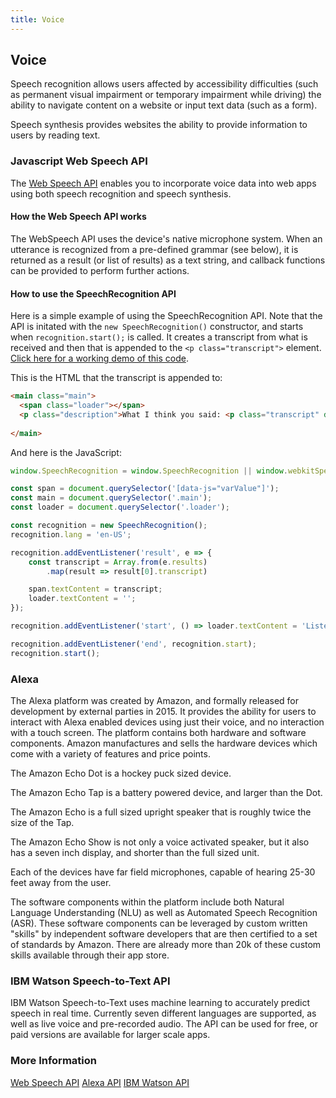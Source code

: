 ```yaml
---
title: Voice
---
```


## Voice

Speech recognition allows users affected by accessibility difficulties (such as permanent visual impairment or temporary impairment while driving) the ability to navigate content on a website or input text data (such as a form). 

Speech synthesis provides websites the ability to provide information to users by reading text.


### Javascript Web Speech API

The [Web Speech API](https://developer.mozilla.org/en-US/docs/Web/API/Web_Speech_API) enables you to incorporate voice data into web apps using both speech recognition and speech synthesis. 

#### How the Web Speech API works

The WebSpeech API uses the device's native microphone system. When an utterance is recognized from a pre-defined grammar (see below), it is returned as a result (or list of results) as a text string, and callback functions can be provided to perform further actions. 

#### How to use the SpeechRecognition API

Here is a simple example of using the SpeechRecognition API. Note that the API is initated with the `new SpeechRecognition()` constructor, and starts when `recognition.start();` is called. It creates a transcript from what is received and then that is appended to the `<p class="transcript">` element. [Click here for a working demo of this code](https://codepen.io/ashwoodall/pen/MPeyRm).

This is the HTML that the transcript is appended to:

```html
<main class="main">
  <span class="loader"></span>
  <p class="description">What I think you said: <p class="transcript" data-js="varValue"></p></p>
  
</main>
```

And here is the JavaScript: 

```javascript
window.SpeechRecognition = window.SpeechRecognition || window.webkitSpeechRecognition;

const span = document.querySelector('[data-js="varValue"]');
const main = document.querySelector('.main');
const loader = document.querySelector('.loader');

const recognition = new SpeechRecognition();
recognition.lang = 'en-US';

recognition.addEventListener('result', e => {
    const transcript = Array.from(e.results)
        .map(result => result[0].transcript)

    span.textContent = transcript;
    loader.textContent = '';
});

recognition.addEventListener('start', () => loader.textContent = 'Listening (enable your microphone)...');

recognition.addEventListener('end', recognition.start);
recognition.start();
```

### Alexa

The Alexa platform was created by Amazon, and formally released for development by external parties in 2015. It provides the ability for users to interact with Alexa enabled devices using just their voice, and no interaction with a touch screen. The platform contains both hardware and software components. Amazon manufactures and sells the hardware devices which come with a variety of features and price points.

The Amazon Echo Dot is a hockey puck sized device.

The Amazon Echo Tap is a battery powered device, and larger than the Dot.

The Amazon Echo is a full sized upright speaker that is roughly twice the size of the Tap.

The Amazon Echo Show is not only a voice activated speaker, but it also has a seven inch display, and shorter than the full sized unit.

Each of the devices have far field microphones, capable of hearing 25-30 feet away from the user.

The software components within the platform include both Natural Language Understanding (NLU) as well as Automated Speech Recognition (ASR).  These software components can be leveraged by custom written "skills" by independent software developers that are then certified to a set of standards by Amazon. There are already more than 20k of these custom skills available through their app store.

### IBM Watson Speech-to-Text API

IBM Watson Speech-to-Text uses machine learning to accurately predict speech in real time. Currently seven different languages are supported, as well as live voice and pre-recorded audio. The API can be used for free, or paid versions are available for larger scale apps. 


### More Information
[Web Speech API](https://developer.mozilla.org/en-US/docs/Web/API/Web_Speech_API)
[Alexa API](https://developer.amazon.com/docs/alexa-voice-service/api-overview.html)
[IBM Watson API](https://www.ibm.com/watson/services/speech-to-text/)



